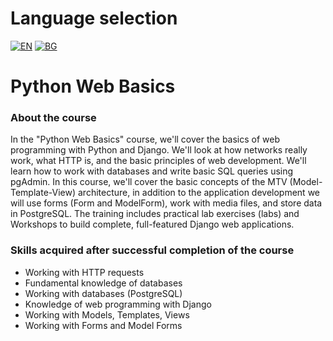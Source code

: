 # Language selection

[![EN](https://img.shields.io/badge/LANG-EN-blue.svg)](https://github.com/Ivan-Plamenov/MyCourses/blob/main/SoftUni/Python_Web_Developer/07_Python_Web_Basics/README.md)
[![BG](https://img.shields.io/badge/LANG-BG-red.svg)](https://github.com/Ivan-Plamenov/MyCourses/blob/main/SoftUni/Python_Web_Developer/07_Python_Web_Basics/README.bg.md)

# Python Web Basics

### About the course

In the "Python Web Basics" course, we'll cover the basics of web programming with Python and Django. We'll look at how networks really work, what HTTP is, and the basic principles of web development.
We'll learn how to work with databases and write basic SQL queries using pgAdmin. In this course, we'll cover the basic concepts of the MTV (Model-Template-View) architecture, in addition to the 
application development we will use forms (Form and ModelForm), work with media files, and store data in PostgreSQL. The training includes practical lab exercises (labs) and 
Workshops to build complete, full-featured Django web applications.

### Skills acquired after successful completion of the course

- Working with HTTP requests
- Fundamental knowledge of databases
- Working with databases (PostgreSQL)
- Knowledge of web programming with Django
- Working with Models, Templates, Views
- Working with Forms and Model Forms
